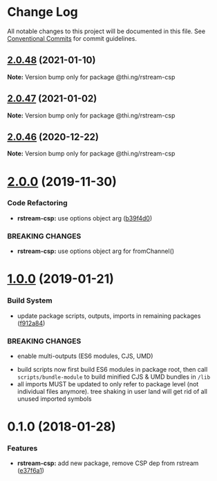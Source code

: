 # Change Log

All notable changes to this project will be documented in this file.
See [Conventional Commits](https://conventionalcommits.org) for commit guidelines.

## [2.0.48](https://github.com/thi-ng/umbrella/compare/@thi.ng/rstream-csp@2.0.47...@thi.ng/rstream-csp@2.0.48) (2021-01-10)

**Note:** Version bump only for package @thi.ng/rstream-csp





## [2.0.47](https://github.com/thi-ng/umbrella/compare/@thi.ng/rstream-csp@2.0.46...@thi.ng/rstream-csp@2.0.47) (2021-01-02)

**Note:** Version bump only for package @thi.ng/rstream-csp





## [2.0.46](https://github.com/thi-ng/umbrella/compare/@thi.ng/rstream-csp@2.0.45...@thi.ng/rstream-csp@2.0.46) (2020-12-22)

**Note:** Version bump only for package @thi.ng/rstream-csp





# [2.0.0](https://github.com/thi-ng/umbrella/compare/@thi.ng/rstream-csp@1.0.33...@thi.ng/rstream-csp@2.0.0) (2019-11-30)

### Code Refactoring

* **rstream-csp:** use options object arg ([b39f4d0](https://github.com/thi-ng/umbrella/commit/b39f4d023fdb90d5ad095b2e50d76e69c2b50843))

### BREAKING CHANGES

* **rstream-csp:** use options object arg for fromChannel()

# [1.0.0](https://github.com/thi-ng/umbrella/compare/@thi.ng/rstream-csp@0.1.125...@thi.ng/rstream-csp@1.0.0) (2019-01-21)

### Build System

* update package scripts, outputs, imports in remaining packages ([f912a84](https://github.com/thi-ng/umbrella/commit/f912a84))

### BREAKING CHANGES

* enable multi-outputs (ES6 modules, CJS, UMD)

- build scripts now first build ES6 modules in package root, then call
  `scripts/bundle-module` to build minified CJS & UMD bundles in `/lib`
- all imports MUST be updated to only refer to package level
  (not individual files anymore). tree shaking in user land will get rid of
  all unused imported symbols

<a name="0.1.0"></a>
# 0.1.0 (2018-01-28)

### Features

* **rstream-csp:** add new package, remove CSP dep from rstream ([e37f6a1](https://github.com/thi-ng/umbrella/commit/e37f6a1))
